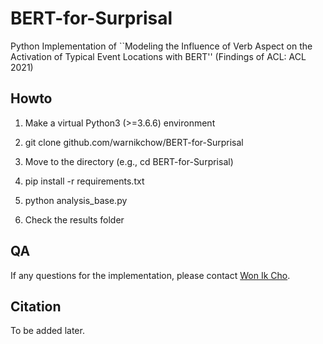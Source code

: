# BERT-for-Surprisal
Python Implementation of ``Modeling the Influence of Verb Aspect on the Activation of Typical Event Locations with BERT'' (Findings of ACL: ACL 2021)

## Howto
1. Make a virtual Python3 (>=3.6.6) environment

2. git clone github.com/warnikchow/BERT-for-Surprisal

3. Move to the directory (e.g., cd BERT-for-Surprisal)

4. pip install -r requirements.txt

5. python analysis_base.py 

6. Check the results folder

## QA
If any questions for the implementation, please contact [Won Ik Cho](tsatsuki@snu.ac.kr).

## Citation
To be added later.
